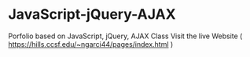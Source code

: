 # JavaScript-jQuery-AJAX
Porfolio based on JavaScript, jQuery, AJAX Class 
Visit the live Website ( https://hills.ccsf.edu/~ngarci44/pages/index.html )
